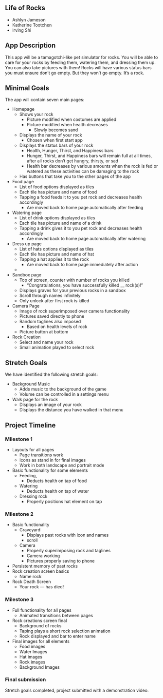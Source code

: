 ## **Life of Rocks**

* Ashlyn Jameson  
* Katherine Tootchen  
* Irving Shi

## **App Description**

This app will be a tamagotchi-like pet simulator for rocks. You will be able to care for your rocks by feeding them, watering them, and dressing them up. You can also take pictures with them\! Rocks will have various status bars you must ensure don’t go empty. But they won’t go empty. It’s a rock.

## **Minimal Goals**

The app will contain seven main pages:

* Homepage  
  * Shows your rock  
    * Picture modified when costumes are applied  
    * Picture modified when health decreases  
      * Slowly becomes sand  
  * Displays the name of your rock  
    * Chosen when first start app  
  * Displays the status bars of your rock  
    * Health, Hunger, Thirst, and Happiness bars  
    * Hunger, Thirst, and Happiness bars will remain full at all times, after all rocks don’t get hungry, thirsty, or sad  
    * Health bar decreases by various amounts when the rock is fed or watered as these activities can be damaging to the rock  
  * Has buttons that take you to the other pages of the app  
* Food page  
  * List of food options displayed as tiles   
  * Each tile has picture and name of food  
  * Tapping a food feeds it to you pet rock and decreases health accordingly  
    * Are moved back to home page automatically after feeding  
* Watering  page  
  * List of drink options displayed as tiles   
  * Each tile has picture and name of a drink  
  * Tapping a drink gives it to you pet rock and decreases health accordingly  
    * Are moved back to home page automatically after watering  
* Dress up page  
  * List of hats options displayed as tiles   
  * Each tile has picture and name of hat  
  * Tapping a hat applies it to the rock  
    * Are moved back to home page immediately after action  
  *   
* Sandbox page  
  * Top of screen, counter with number of rocks you killed  
    * “Congratulations, you have successfully killed \_\_ rock(s)\!”  
  * Displays graves for your previous rocks in a sandbox  
  * Scroll through names infinitely  
  * Only unlock after first rock is killed   
* Camera Page  
  * Image of rock superimposed over camera functionality  
  * Pictures saved directly to phone  
  * Random taglines also imposed  
    * Based on health levels of rock  
  * Picture button at bottom  
* Rock Creation  
  * Select and name your rock  
  * Small animation played to select rock

## **Stretch Goals**

We have identified the following stretch goals:

* Background Music  
  * Adds music to the background of the game  
  * Volume can be controlled in a settings menu  
* Walk page for the rock  
  * Displays an image of your rock  
  * Displays the distance you have walked in that menu

## **Project Timeline**

### **Milestone 1**

* Layouts for all pages  
  * Page transitions work  
  * Icons as stand in for final images  
  * Work in both landscape and portrait mode   
* Basic functionality for some elements  
  * Feeding,  
    * Deducts health on tap of food  
  * Watering  
    * Deducts health on tap of water  
  * Dressing rock  
    * Properly positions hat element on tap

### **Milestone 2**

* Basic functionality   
  * Graveyard  
    * Displays past rocks with icon and names  
    * scroll  
  * Camera  
    * Properly superimposing rock and taglines  
    * Camera working  
    * Pictures properly saving to phone  
* Persistent memory of past rocks  
* Rock creation screen basics  
  * Name rock  
* Rock Death Screen  
  * Your rock — has died\! 

### **Milestone 3**

* Full functionality for all pages  
  * Animated transitions between pages  
* Rock creations screen final  
  * Background of rocks  
  * Taping plays a short rock selection animation  
  * Rock displayed and bar to enter name  
* Final images for all elements  
  * Food images  
  * Water Images  
  * Hat images  
  * Rock images  
  * Background Images

### **Final submission**

Stretch goals completed, project submitted with a demonstration video.


